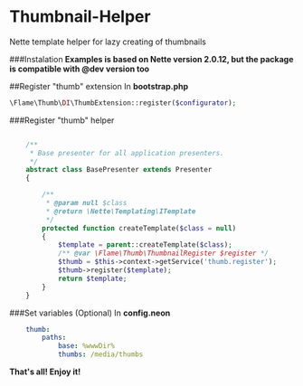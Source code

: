 Thumbnail-Helper
================

Nette template helper for lazy creating of thumbnails

###Instalation
**Examples is based on Nette version 2.0.12, but the package is compatible with @dev version too**

##Register "thumb" extension
In **bootstrap.php**
```php
\Flame\Thumb\DI\ThumbExtension::register($configurator);
```

###Register "thumb" helper

```php

	/**
     * Base presenter for all application presenters.
     */
    abstract class BasePresenter extends Presenter
    {

    	/**
    	 * @param null $class
    	 * @return \Nette\Templating\ITemplate
    	 */
    	protected function createTemplate($class = null)
    	{
    		$template = parent::createTemplate($class);
    		/** @var \Flame\Thumb\ThumbnailRegister $register */
    		$thumb = $this->context->getService('thumb.register');
    		$thumb->register($template);
    		return $template;
    	}
    }
```

###Set variables (Optional)
In **config.neon**
```yml
	thumb:
		paths:
			base: %wwwDir%
			thumbs: /media/thumbs
```

**That's all! Enjoy it!**

